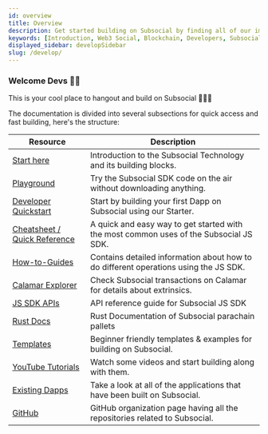```yaml
---
id: overview
title: Overview
description: Get started building on Subsocial by finding all of our important tools & tutorials in one place, providing everything you need to build the next big dapp!
keywords: [Introduction, Web3 Social, Blockchain, Developers, Subsocial]
displayed_sidebar: developSidebar
slug: /develop/
---
```


<head>
  <title>Subsocial Developer Resources Table - Get started building</title>
</head>

### Welcome Devs 👋🏼

This is your cool place to hangout and build on Subsocial 🧑🏻‍💻

The documentation is divided into several subsections for quick access and fast building, here's the structure:

| Resource                                                                    | Description                                                                                     |
| --------------------------------------------------------------------------- | ----------------------------------------------------------------------------------------------- |
| [Start here](/docs/develop/about-subsocial)                    | Introduction to the Subsocial Technology and its building blocks.                                                              |
| [Playground](https://play.subsocial.network)                       | Try the Subsocial SDK code on the air without downloading anything.                             |
| [Developer Quickstart](/docs/develop/developer-quickstart)                       | Start by building your first Dapp on Subsocial using our Starter.                             |
| [Cheatsheet / Quick Reference](/docs/develop/sdk-cheatsheet)               | A quick and easy way to get started with the most common uses of the Subsocial JS SDK.          |
| [How-to-Guides](/docs/develop/sdk/installation)                   | Contains detailed information about how to do different operations using the JS SDK. |
| [Calamar Explorer](https://calamar.app/subsocial-parachain/latest-extrinsics)                   | Check Subsocial transactions on Calamar for details about extrinsics. |
| [JS SDK APIs](https://js-sdk-api.subsocial.network)        | API reference guide for Subsocial JS SDK                        |
| [Rust Docs](https://rust-api.subsocial.network)                       | Rust Documentation of Subsocial parachain pallets                        |
| [Templates](https://github.com/dappforce?q=template&type=all&language=&sort=) | Beginner friendly templates & examples for building on Subsocial.                               |
| [YouTube Tutorials](https://youtu.be/jeTrpltqAqc)                           | Watch some videos and start building along with them.                                           |
| [Existing Dapps](https://github.com/dappforce/awesome-subsocial)            | Take a look at all of the applications that have been built on Subsocial.                 |
| [GitHub](https://github.com/dappforce)            | GitHub organization page having all the repositories related to Subsocial.                |
